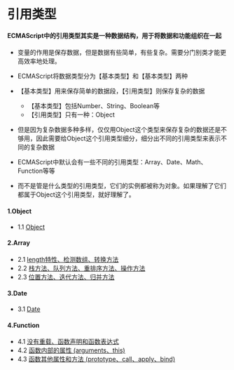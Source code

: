 # 引用类型

#### ECMAScript中的引用类型其实是一种数据结构，用于将数据和功能组织在一起
- 变量的作用是保存数据，但是数据有些简单，有些复杂。需要分门别类才能更高效率地处理。
- ECMAScript将数据类型分为【基本类型】和【基本类型】两种
- 【基本类型】用来保存简单的数据段，【引用类型】则保存复杂的数据
    - 【基本类型】包括Number、String、Boolean等
    - 【引用类型】只有一种：Object

- 但是因为复杂数据多种多样，仅仅用Object这个类型来保存复杂的数据还是不够用，因此需要给Object这个引用类型细分，细分出不同的引用类型来表示不同的复杂数据
- ECMAScript中默认会有一些不同的引用类型：Array、Date、Math、Function等等
- 而不是管是什么类型的引用类型，它们的实例都被称为对象。如果理解了它们都属于Object这个引用类型，就好理解了。

#### 1.Object
- 1.1 [Object](https://github.com/ZZsimon/Pro-Js-Note/blob/master/chapter_05/object_01/object.html)

#### 2.Array
- 2.1 [length特性、检测数组、转换方法](https://github.com/ZZsimon/Pro-Js-Note/blob/master/chapter_05/array_02/array_01.html)
- 2.2 [栈方法、队列方法、重排序方法、操作方法](https://github.com/ZZsimon/Pro-Js-Note/blob/master/chapter_05/array_02/array_02.html)
- 2.3 [位置方法、迭代方法、归并方法](https://github.com/ZZsimon/Pro-Js-Note/blob/master/chapter_05/array_02/array_03.html)

#### 3.Date
- 3.1 [Date](https://github.com/ZZsimon/Pro-Js-Note/blob/master/chapter_05/date_03/date.html)

#### 4.Function
- 4.1 [没有重载、函数声明和函数表达式](https://github.com/ZZsimon/Pro-Js-Note/blob/master/chapter_05/function_04/function_01.html)
- 4.2 [函数内部的属性 (arguments、this)](https://github.com/ZZsimon/Pro-Js-Note/blob/master/chapter_05/function_04/function_02.html)
- 4.3 [函数其他属性和方法 (prototype、call、apply、bind)](https://github.com/ZZsimon/Pro-Js-Note/blob/master/chapter_05/function_04/function_03.html)

